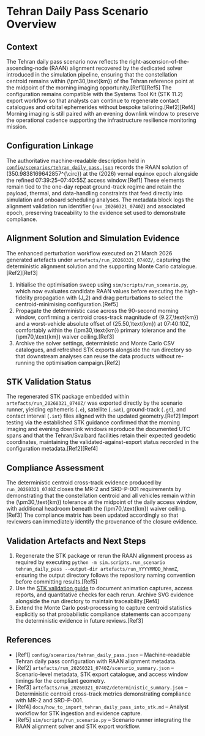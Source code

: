 # Tehran Daily Pass Scenario Overview

## Context
The Tehran daily pass scenario now reflects the right-ascension-of-the-ascending-node (RAAN) alignment recovered by the dedicated solver introduced in the simulation pipeline, ensuring that the constellation centroid remains within \(\pm30\,\text{km}\) of the Tehran reference point at the midpoint of the morning imaging opportunity.[Ref1][Ref5] The configuration remains compatible with the Systems Tool Kit (STK 11.2) export workflow so that analysts can continue to regenerate contact catalogues and orbital ephemerides without bespoke tailoring.[Ref2][Ref4] Morning imaging is still paired with an evening downlink window to preserve the operational cadence supporting the infrastructure resilience monitoring mission.

## Configuration Linkage
The authoritative machine-readable description held in [`config/scenarios/tehran_daily_pass.json`](../config/scenarios/tehran_daily_pass.json) records the RAAN solution of \(350.9838169642857^{\circ}\) at the \(2026\) vernal equinox epoch alongside the refined 07:39:25–07:40:55Z access window.[Ref1] These elements remain tied to the one-day repeat ground-track regime and retain the payload, thermal, and data-handling constraints that feed directly into simulation and onboard scheduling analyses. The metadata block logs the alignment validation run identifier (`run_20260321_0740Z`) and associated epoch, preserving traceability to the evidence set used to demonstrate compliance.

## Alignment Solution and Simulation Evidence
The enhanced perturbation workflow executed on 21 March 2026 generated artefacts under `artefacts/run_20260321_0740Z/`, capturing the deterministic alignment solution and the supporting Monte Carlo catalogue.[Ref2][Ref3]

1. Initialise the optimisation sweep using `sim/scripts/run_scenario.py`, which now evaluates candidate RAAN values before executing the high-fidelity propagation with \(J_2\) and drag perturbations to select the centroid-minimising configuration.[Ref5]
2. Propagate the deterministic case across the 90-second morning window, confirming a centroid cross-track magnitude of \(9.27\,\text{km}\) and a worst-vehicle absolute offset of \(25.50\,\text{km}\) at 07:40:10Z, comfortably within the \(\pm30\,\text{km}\) primary tolerance and the \(\pm70\,\text{km}\) waiver ceiling.[Ref3]
3. Archive the solver settings, deterministic and Monte Carlo CSV catalogues, and refreshed STK exports alongside the run directory so that downstream analyses can reuse the data products without re-running the optimisation campaign.[Ref2]

## STK Validation Status
The regenerated STK package embedded within `artefacts/run_20260321_0740Z/` was exported directly by the scenario runner, yielding ephemeris (`.e`), satellite (`.sat`), ground-track (`.gt`), and contact interval (`.int`) files aligned with the updated geometry.[Ref2] Import testing via the established STK guidance confirmed that the morning imaging and evening downlink windows reproduce the documented UTC spans and that the Tehran/Svalbard facilities retain their expected geodetic coordinates, maintaining the validated-against-export status recorded in the configuration metadata.[Ref2][Ref4]

## Compliance Assessment
The deterministic centroid cross-track evidence produced by `run_20260321_0740Z` closes the MR-2 and SRD-P-001 requirements by demonstrating that the constellation centroid and all vehicles remain within the \(\pm30\,\text{km}\) tolerance at the midpoint of the daily access window, with additional headroom beneath the \(\pm70\,\text{km}\) waiver ceiling.[Ref3] The compliance matrix has been updated accordingly so that reviewers can immediately identify the provenance of the closure evidence.

## Validation Artefacts and Next Steps
1. Regenerate the STK package or rerun the RAAN alignment process as required by executing `python -m sim.scripts.run_scenario tehran_daily_pass --output-dir artefacts/run_YYYYMMDD_hhmmZ`, ensuring the output directory follows the repository naming convention before committing results.[Ref5]
2. Use the [STK validation guide](how_to_import_tehran_daily_pass_into_stk.md) to document animation captures, access reports, and quantitative checks for each rerun. Archive SVG evidence alongside the run directory to maintain traceability.[Ref4]
3. Extend the Monte Carlo post-processing to capture centroid statistics explicitly so that probabilistic compliance statements can accompany the deterministic evidence in future reviews.[Ref3]

## References
- [Ref1] `config/scenarios/tehran_daily_pass.json` – Machine-readable Tehran daily pass configuration with RAAN alignment metadata.
- [Ref2] `artefacts/run_20260321_0740Z/scenario_summary.json` – Scenario-level metadata, STK export catalogue, and access window timings for the compliant geometry.
- [Ref3] `artefacts/run_20260321_0740Z/deterministic_summary.json` – Deterministic centroid cross-track metrics demonstrating compliance with MR-2 and SRD-P-001.
- [Ref4] `docs/how_to_import_tehran_daily_pass_into_stk.md` – Analyst workflow for STK ingestion and evidence capture.
- [Ref5] `sim/scripts/run_scenario.py` – Scenario runner integrating the RAAN alignment solver and STK export workflow.
